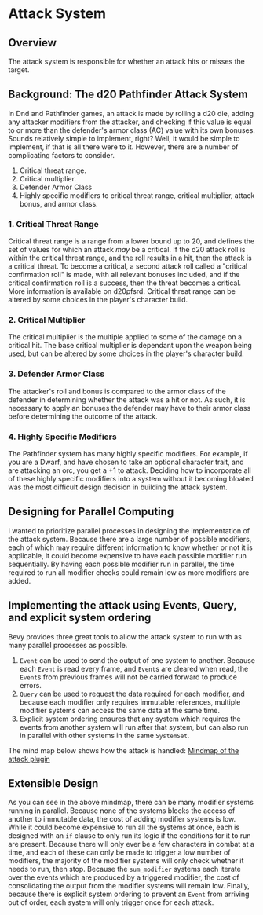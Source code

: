 # Attack System
## Overview
The attack system is responsible for whether an attack hits or misses the target.
## Background: The d20 Pathfinder Attack System
In Dnd and Pathfinder games, an attack is made by rolling a d20 die, adding any
attacker modifiers from the attacker, and checking if this value is equal to or
more than the defender's armor class (AC) value with its own bonuses. Sounds
relatively simple to implement, right? Well, it would be simple to implement,
if that is all there were to it. However, there are a number of complicating
factors to consider.
1. Critical threat range.
2. Critical multiplier.
3. Defender Armor Class
4. Highly specific modifiers to critical threat range, critical multiplier,
  attack bonus, and armor class.
### 1. Critical Threat Range
Critical threat range is a range from a lower bound up to 20, and defines the
set of values for which an attack *may* be a critical. If the d20 attack roll
is within the critical threat range, and the roll results in a hit, then the
attack is a critical threat. To become a critical, a second attack roll called
a "critical confirmation roll" is made, with all relevant bonuses included,
and if the critical confirmation roll is a success, then the threat becomes a
critical. More information is available on d20pfsrd.
Critical threat range can be altered by some choices in the player's character
build.
### 2. Critical Multiplier
The critical multiplier is the multiple applied to some of the damage on a
critical hit. The base critical multiplier is dependant upon the weapon being
used, but can be altered by some choices in the player's character build.
### 3. Defender Armor Class
The attacker's roll and bonus is compared to the armor class of the defender in
determining whether the attack was a hit or not. As such, it is necessary to
apply an bonuses the defender may have to their armor class before determining
the outcome of the attack.
### 4. Highly Specific Modifiers
The Pathfinder system has many highly specific modifiers. For example, if you
are a Dwarf, and have chosen to take an optional character trait, and are
attacking an orc, you get a +1 to attack. Deciding how to incorporate all of
these highly specific modifiers into a system without it becoming bloated was
the most difficult design decision in building the attack system.
## Designing for Parallel Computing
I wanted to prioritize parallel processes in designing the implementation of the
attack system. Because there are a large number of possible modifiers, each of
which may require different information to know whether or not it is applicable,
it could become expensive to have each possible modifier run sequentially. By
having each possible modifier run in parallel, the time required to run all
modifier checks could remain low as more modifiers are added.
## Implementing the attack using Events, Query, and explicit system ordering
Bevy provides three great tools to allow the attack system to run with as many
parallel processes as possible. 
1. `Event` can be used to send the output of one system to another. Because
  each `Event` is read every frame, and `Event`s are cleared when read, the
  `Event`s from previous frames will not be carried forward to produce errors.
2. `Query` can be used to request the data required for each modifier, and
  because each modifier only requires immutable references, multiple modifier
  systems can access the same data at the same time.
3. Explicit system ordering ensures that any system which requires the events
  from another system will run after that system, but can also run in parallel
  with other systems in the same `SystemSet`.

The mind map below shows how the attack is handled:
[Mindmap of the attack plugin](/readme_mindmaps/attack_system.pdf)
## Extensible Design
As you can see in the above mindmap, there can be many modifier systems running
in parallel. Because none of the systems blocks the access of another to
immutable data, the cost of adding modifier systems is low. While it could
become expensive to run all the systems at once, each is designed with an `if`
clause to only run its logic if the conditions for it to run are present.
Because there will only ever be a few characters in combat at a time, and each
of these can only be made to trigger a low number of modifiers, the majority of
the modifier systems will only check whether it needs to run, then stop.
Because the `sum_modifier` systems each iterate over the events which are
produced by a triggered modifier, the cost of consolidating the output from the
modifier systems will remain low. Finally, because there is explicit system
ordering to prevent an `Event` from arriving out of order, each system will only
trigger once for each attack.
